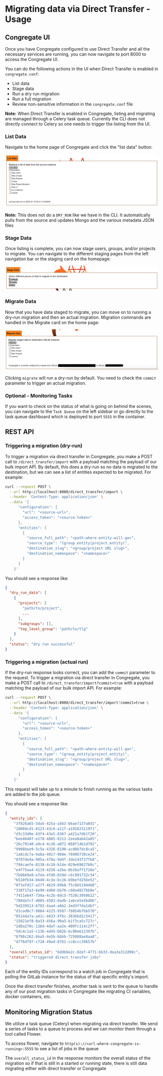 # Migrating data via Direct Transfer - Usage

## Congregate UI

Once you have Congregate configured to use Direct Transfer and all the necessary services are running,
you can now navigate to port 8000 to access the Congregate UI.

You can do the following actions in the UI when Direct Transfer is enabled in `congregate.conf`:

- List data
- Stage data
- Run a dry run migration
- Run a full migration
- Review non-sensitive information in the `congregate.conf` file

**Note:** When Direct Transfer is enabled in Congregate, listing and migrating are managed through a Celery task queue. Currently the CLI does not directly connect to Celery so one needs to trigger the listing from the UI.

### List Data

Navigate to the home page of Congregate and click the "list data" button. 

<img src="../img/list-screenshot.png"/>

**Note:** This does not do a `DRY_RUN` like we have in the CLI. It automatically pulls from the source and updates Mongo and the various metadata JSON files

### Stage Data

Once listing is complete, you can now stage users, groups, and/or projects to migrate.
You can navigate to the different staging pages from the left navigation bar or the staging card
on the homepage:

<img src="../img/stage-screenshot.png"/>

### Migrate Data

Now that you have data staged to migrate, you can move on to running a dry-run migration and then an actual migration. Migration commands are handled in the Migrate card on the home page:

<img src="../img/migrate-screenshot.png"/>

Clicking `migrate` will run a dry-run by default. You need to check the `commit` parameter to trigger an actual migration.

### Optional - Monitoring Tasks

If you want to check on the status of what is going on behind the scenes, you can navigate to the `Task Queue` on the left sidebar or go directly to the task queue dashboard which is deployed to port `5555` in the container.

## REST API

### Triggering a migration (dry-run)

To trigger a migration via direct transfer in Congregate, you make a POST call to `/direct_transfer/import` with a payload matching the payload of our bulk import API. By default, this does a dry-run so no data is migrated to the destination, but we can see a list of entities expected to be migrated. For example:

```bash
curl --request POST \
  --url http://localhost:8000/direct_transfer/import \
  --header 'Content-Type: application/json' \
  --data '{
      "configuration": {
        "url": "<source-url>",
        "access_token": "<source-token>"
      },
      "entities": [
        {
          "source_full_path": "<path-where-entity-will-go>",
          "source_type": "(group_entity|project_entity)",
          "destination_slug": "<group/project URL slug>",
          "destination_namespace": "<namespace>"
        }
      ]
    }'
```

You should see a response like:

```json
{
  "dry_run_data": [
    {
      "projects": [
        "path/to/project",
        ...
      ],
      "subgroups": [],
      "top_level_group": "path/to/tlg"
    }
  ],
  "status": "dry run successful"
}
```

### Triggering a migration (actual run)

If the dry-run response looks correct, you can add the `commit` parameter to the request. To trigger a migration via direct transfer in Congregate, you make a POST call to `/direct_transfer/import?commit=true` with a payload matching the payload of our bulk import API. For example:

```bash
curl --request POST \
  --url http://localhost:8000/direct_transfer/import?commit=true \
  --header 'Content-Type: application/json' \
  --data '{
      "configuration": {
        "url": "<source-url>",
        "access_token": "<source-token>"
      },
      "entities": [
        {
          "source_full_path": "<path-where-entity-will-go>",
          "source_type": "(group_entity|project_entity)",
          "destination_slug": "<group/project URL slug>",
          "destination_namespace": "<namespace>"
        }
      ]
    }'
```

This request will take up to a minute to finish running as the various tasks are added to the job queue.

You should see a response like:

```json
{
  "entity_ids": [
    "3f826a65-5da5-425a-a563-b6ae7137a8d1",
    "18060cd1-6123-43c6-a11f-a192623119f1",
    "d3c33d0e-43f4-43e5-8367-a421a7db1f20",
    "bee46407-e178-4885-8312-2eea8ab42a85",
    "26c79140-a9c4-4c36-a072-068f14b1d702",
    "9908bee9-5c5e-4326-8190-acd0b7dc8ca5",
    "1a8cdc7a-9a8a-4017-968e-70406738ce24",
    "8f07de4a-905a-470a-9d4f-3de143f27fb8",
    "794caefe-8138-4c10-b14e-029e6962760c",
    "e4f75aa4-4119-4258-a2be-6b18aff1716e",
    "7b9669e0-e7da-4fd6-839d-c6c991732c34",
    "b510fb34-b640-4c3e-bc26-b9befd25be52",
    "0f3afd17-a27f-4b29-89b8-f5c0b5194468",
    "338f17a3-6e90-4d60-bb76-c60a4827bb8e",
    "7411e64f-739a-4c2b-8dc5-7528c3950b22",
    "788da7cf-d005-4503-8adb-1abce5e5bd8b",
    "5d239513-6792-4aa4-a6b2-3ed3ffda1dbf",
    "d1cad0c7-9884-4225-9587-f8854b7bb570",
    "05144a7a-a41c-4833-9fbc-3836bd2c5417",
    "15821ef8-0a33-456a-90a5-b1f3ca5c727c",
    "2d8a270c-126d-4daf-aa2e-489fc114c2ff",
    "5dc4c1a5-c13b-4d45-b02b-bc90e612397b",
    "6798c262-bba5-4e5b-bbbb-725088ae8aa8",
    "d776df97-c728-49ad-8761-cc8ccc39657b"
  ],
  "overall_status_id": "6ddb8e2c-02ef-4771-bb33-dea3a312d90c",
  "status": "triggered direct transfer jobs"
}
```

Each of the entity IDs correspond to a watch job in Congregate that is polling the GitLab instance for the status of that specific entity's import.

Once the direct transfer finishes, another task is sent to the queue to handle any of our post migration tasks in Congregate like migrating CI variables, docker containers, etc.

## Monitoring Migration Status

We utilize a task queue (Celery) when migrating via direct transfer.
We send a series of tasks to a queue to process and we can monitor them through a tool called Flower.

To access flower, navigate to `http(s)://<url-where-congregate-is-running>:5555` to see a list of jobs in the queue

The `overall_status_id` in the response monitors the overall status of the migration so if that is still in a started or running state, there is still data migrating either with direct transfer or Congregate

